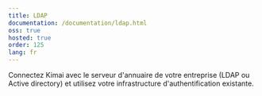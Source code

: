 ```yaml
---
title: LDAP
documentation: /documentation/ldap.html
oss: true
hosted: true
order: 125
lang: fr
---
```


Connectez Kimai avec le serveur d'annuaire de votre entreprise (LDAP ou Active directory) et utilisez votre infrastructure d'authentification existante.
